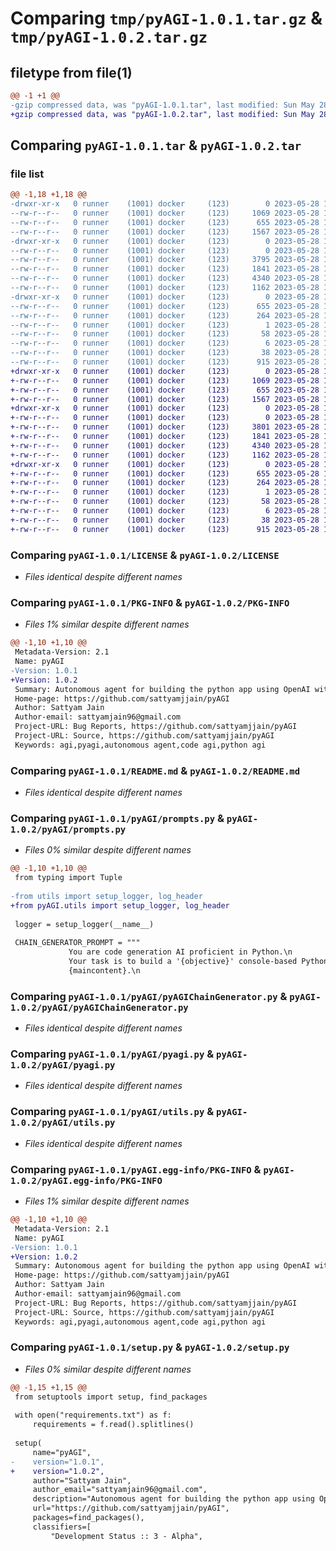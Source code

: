 # Comparing `tmp/pyAGI-1.0.1.tar.gz` & `tmp/pyAGI-1.0.2.tar.gz`

## filetype from file(1)

```diff
@@ -1 +1 @@
-gzip compressed data, was "pyAGI-1.0.1.tar", last modified: Sun May 28 13:38:15 2023, max compression
+gzip compressed data, was "pyAGI-1.0.2.tar", last modified: Sun May 28 13:48:22 2023, max compression
```

## Comparing `pyAGI-1.0.1.tar` & `pyAGI-1.0.2.tar`

### file list

```diff
@@ -1,18 +1,18 @@
-drwxr-xr-x   0 runner    (1001) docker     (123)        0 2023-05-28 13:38:15.129948 pyAGI-1.0.1/
--rw-r--r--   0 runner    (1001) docker     (123)     1069 2023-05-28 13:38:04.000000 pyAGI-1.0.1/LICENSE
--rw-r--r--   0 runner    (1001) docker     (123)      655 2023-05-28 13:38:15.129948 pyAGI-1.0.1/PKG-INFO
--rw-r--r--   0 runner    (1001) docker     (123)     1567 2023-05-28 13:38:04.000000 pyAGI-1.0.1/README.md
-drwxr-xr-x   0 runner    (1001) docker     (123)        0 2023-05-28 13:38:15.125947 pyAGI-1.0.1/pyAGI/
--rw-r--r--   0 runner    (1001) docker     (123)        0 2023-05-28 13:38:04.000000 pyAGI-1.0.1/pyAGI/__init__.py
--rw-r--r--   0 runner    (1001) docker     (123)     3795 2023-05-28 13:38:04.000000 pyAGI-1.0.1/pyAGI/prompts.py
--rw-r--r--   0 runner    (1001) docker     (123)     1841 2023-05-28 13:38:04.000000 pyAGI-1.0.1/pyAGI/pyAGIChainGenerator.py
--rw-r--r--   0 runner    (1001) docker     (123)     4340 2023-05-28 13:38:04.000000 pyAGI-1.0.1/pyAGI/pyagi.py
--rw-r--r--   0 runner    (1001) docker     (123)     1162 2023-05-28 13:38:04.000000 pyAGI-1.0.1/pyAGI/utils.py
-drwxr-xr-x   0 runner    (1001) docker     (123)        0 2023-05-28 13:38:15.129948 pyAGI-1.0.1/pyAGI.egg-info/
--rw-r--r--   0 runner    (1001) docker     (123)      655 2023-05-28 13:38:15.000000 pyAGI-1.0.1/pyAGI.egg-info/PKG-INFO
--rw-r--r--   0 runner    (1001) docker     (123)      264 2023-05-28 13:38:15.000000 pyAGI-1.0.1/pyAGI.egg-info/SOURCES.txt
--rw-r--r--   0 runner    (1001) docker     (123)        1 2023-05-28 13:38:15.000000 pyAGI-1.0.1/pyAGI.egg-info/dependency_links.txt
--rw-r--r--   0 runner    (1001) docker     (123)       58 2023-05-28 13:38:15.000000 pyAGI-1.0.1/pyAGI.egg-info/requires.txt
--rw-r--r--   0 runner    (1001) docker     (123)        6 2023-05-28 13:38:15.000000 pyAGI-1.0.1/pyAGI.egg-info/top_level.txt
--rw-r--r--   0 runner    (1001) docker     (123)       38 2023-05-28 13:38:15.129948 pyAGI-1.0.1/setup.cfg
--rw-r--r--   0 runner    (1001) docker     (123)      915 2023-05-28 13:38:04.000000 pyAGI-1.0.1/setup.py
+drwxr-xr-x   0 runner    (1001) docker     (123)        0 2023-05-28 13:48:22.502799 pyAGI-1.0.2/
+-rw-r--r--   0 runner    (1001) docker     (123)     1069 2023-05-28 13:48:13.000000 pyAGI-1.0.2/LICENSE
+-rw-r--r--   0 runner    (1001) docker     (123)      655 2023-05-28 13:48:22.498799 pyAGI-1.0.2/PKG-INFO
+-rw-r--r--   0 runner    (1001) docker     (123)     1567 2023-05-28 13:48:13.000000 pyAGI-1.0.2/README.md
+drwxr-xr-x   0 runner    (1001) docker     (123)        0 2023-05-28 13:48:22.498799 pyAGI-1.0.2/pyAGI/
+-rw-r--r--   0 runner    (1001) docker     (123)        0 2023-05-28 13:48:13.000000 pyAGI-1.0.2/pyAGI/__init__.py
+-rw-r--r--   0 runner    (1001) docker     (123)     3801 2023-05-28 13:48:13.000000 pyAGI-1.0.2/pyAGI/prompts.py
+-rw-r--r--   0 runner    (1001) docker     (123)     1841 2023-05-28 13:48:13.000000 pyAGI-1.0.2/pyAGI/pyAGIChainGenerator.py
+-rw-r--r--   0 runner    (1001) docker     (123)     4340 2023-05-28 13:48:13.000000 pyAGI-1.0.2/pyAGI/pyagi.py
+-rw-r--r--   0 runner    (1001) docker     (123)     1162 2023-05-28 13:48:13.000000 pyAGI-1.0.2/pyAGI/utils.py
+drwxr-xr-x   0 runner    (1001) docker     (123)        0 2023-05-28 13:48:22.498799 pyAGI-1.0.2/pyAGI.egg-info/
+-rw-r--r--   0 runner    (1001) docker     (123)      655 2023-05-28 13:48:22.000000 pyAGI-1.0.2/pyAGI.egg-info/PKG-INFO
+-rw-r--r--   0 runner    (1001) docker     (123)      264 2023-05-28 13:48:22.000000 pyAGI-1.0.2/pyAGI.egg-info/SOURCES.txt
+-rw-r--r--   0 runner    (1001) docker     (123)        1 2023-05-28 13:48:22.000000 pyAGI-1.0.2/pyAGI.egg-info/dependency_links.txt
+-rw-r--r--   0 runner    (1001) docker     (123)       58 2023-05-28 13:48:22.000000 pyAGI-1.0.2/pyAGI.egg-info/requires.txt
+-rw-r--r--   0 runner    (1001) docker     (123)        6 2023-05-28 13:48:22.000000 pyAGI-1.0.2/pyAGI.egg-info/top_level.txt
+-rw-r--r--   0 runner    (1001) docker     (123)       38 2023-05-28 13:48:22.502799 pyAGI-1.0.2/setup.cfg
+-rw-r--r--   0 runner    (1001) docker     (123)      915 2023-05-28 13:48:13.000000 pyAGI-1.0.2/setup.py
```

### Comparing `pyAGI-1.0.1/LICENSE` & `pyAGI-1.0.2/LICENSE`

 * *Files identical despite different names*

### Comparing `pyAGI-1.0.1/PKG-INFO` & `pyAGI-1.0.2/PKG-INFO`

 * *Files 1% similar despite different names*

```diff
@@ -1,10 +1,10 @@
 Metadata-Version: 2.1
 Name: pyAGI
-Version: 1.0.1
+Version: 1.0.2
 Summary: Autonomous agent for building the python app using OpenAI with AGI concept
 Home-page: https://github.com/sattyamjjain/pyAGI
 Author: Sattyam Jain
 Author-email: sattyamjain96@gmail.com
 Project-URL: Bug Reports, https://github.com/sattyamjjain/pyAGI
 Project-URL: Source, https://github.com/sattyamjjain/pyAGI
 Keywords: agi,pyagi,autonomous agent,code agi,python agi
```

### Comparing `pyAGI-1.0.1/README.md` & `pyAGI-1.0.2/README.md`

 * *Files identical despite different names*

### Comparing `pyAGI-1.0.1/pyAGI/prompts.py` & `pyAGI-1.0.2/pyAGI/prompts.py`

 * *Files 0% similar despite different names*

```diff
@@ -1,10 +1,10 @@
 from typing import Tuple
 
-from utils import setup_logger, log_header
+from pyAGI.utils import setup_logger, log_header
 
 logger = setup_logger(__name__)
 
 CHAIN_GENERATOR_PROMPT = """
             You are code generation AI proficient in Python.\n
             Your task is to build a '{objective}' console-based Python app.\n 
             {maincontent}.\n
```

### Comparing `pyAGI-1.0.1/pyAGI/pyAGIChainGenerator.py` & `pyAGI-1.0.2/pyAGI/pyAGIChainGenerator.py`

 * *Files identical despite different names*

### Comparing `pyAGI-1.0.1/pyAGI/pyagi.py` & `pyAGI-1.0.2/pyAGI/pyagi.py`

 * *Files identical despite different names*

### Comparing `pyAGI-1.0.1/pyAGI/utils.py` & `pyAGI-1.0.2/pyAGI/utils.py`

 * *Files identical despite different names*

### Comparing `pyAGI-1.0.1/pyAGI.egg-info/PKG-INFO` & `pyAGI-1.0.2/pyAGI.egg-info/PKG-INFO`

 * *Files 1% similar despite different names*

```diff
@@ -1,10 +1,10 @@
 Metadata-Version: 2.1
 Name: pyAGI
-Version: 1.0.1
+Version: 1.0.2
 Summary: Autonomous agent for building the python app using OpenAI with AGI concept
 Home-page: https://github.com/sattyamjjain/pyAGI
 Author: Sattyam Jain
 Author-email: sattyamjain96@gmail.com
 Project-URL: Bug Reports, https://github.com/sattyamjjain/pyAGI
 Project-URL: Source, https://github.com/sattyamjjain/pyAGI
 Keywords: agi,pyagi,autonomous agent,code agi,python agi
```

### Comparing `pyAGI-1.0.1/setup.py` & `pyAGI-1.0.2/setup.py`

 * *Files 0% similar despite different names*

```diff
@@ -1,15 +1,15 @@
 from setuptools import setup, find_packages
 
 with open("requirements.txt") as f:
     requirements = f.read().splitlines()
 
 setup(
     name="pyAGI",
-    version="1.0.1",
+    version="1.0.2",
     author="Sattyam Jain",
     author_email="sattyamjain96@gmail.com",
     description="Autonomous agent for building the python app using OpenAI with AGI concept",
     url="https://github.com/sattyamjjain/pyAGI",
     packages=find_packages(),
     classifiers=[
         "Development Status :: 3 - Alpha",
```

